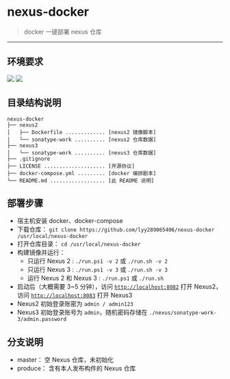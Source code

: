 # nexus-docker

> docker 一键部署 nexus 仓库

------

## 环境要求

![](https://img.shields.io/badge/Platform-Linux%20amd64-brightgreen.svg) ![](https://img.shields.io/badge/Platform-Windows%20x64-brightgreen.svg)


## 目录结构说明

```
nexus-docker
├── nexus2
│   ├── Dockerfile ............. [nexus2 镜像脚本]
│   └── sonatype-work .......... [nexus2 仓库数据]
├── nexus3
│   └── sonatype-work .......... [nexus3 仓库数据]
├── .gitignore
├── LICENSE .................... [开源协议]
├── docker-compose.yml ......... [docker 编排剧本]
└── README.md .................. [此 README 说明]
```

## 部署步骤

- 宿主机安装 docker、docker-compose
- 下载仓库： `git clone https://github.com/lyy289065406/nexus-docker /usr/local/nexus-docker`
- 打开仓库目录： `cd /usr/local/nexus-docker`
- 构建镜像并运行：
    - 只运行 Nexus 2 : `./run.ps1 -v 2` 或 `./run.sh -v 2`
    - 只运行 Nexus 3 : `./run.ps1 -v 3` 或 `./run.sh -v 3`
    - 运行 Nexus 2 和 Nexus 3 : `./run.ps1` 或 `./run.sh`
- 启动后（大概需要 3~5 分钟），访问 [`http://localhost:8082`](http://localhost:8082) 打开 Nexus2，访问 [`http://localhost:8083`](http://localhost:8083) 打开 Nexus3
- Nexus2 初始登录账密为 `admin / admin123`
- Nexus3 初始登录账号为 `admin`，随机密码存储在 `./nexus/sonatype-work-3/admin.password`


## 分支说明

- master： 空 Nexus 仓库，未初始化
- produce： 含有本人发布构件的 Nexus 仓库
